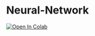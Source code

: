# Neural-Network

[![Open In Colab](https://colab.research.google.com/assets/colab-badge.svg)](https://colab.research.google.com/github/cezary-rasinski/Neural-Network/blob/main/2x2_pixel_image_classifier.ipynb)
